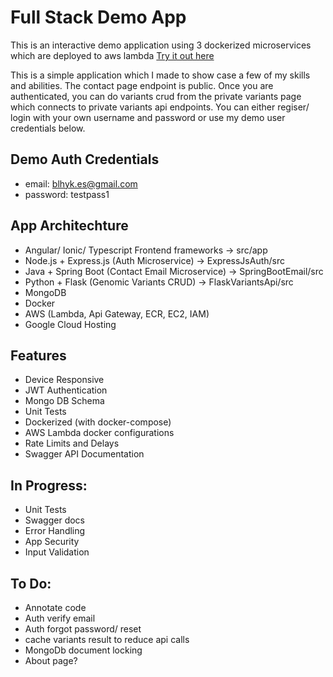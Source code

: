 # Full Stack Demo App
This is an interactive demo application using 3 dockerized microservices which are deployed to aws lambda
[Try it out here](https://barryhykesdemo.web.app)

This is a simple application which I made to show case a few of my skills and abilities. The contact page
endpoint is public. Once you are authenticated, you can do variants crud from the private variants page which 
connects to private variants api endpoints. You can either regiser/ login with your own username and password or
use my demo user credentials below.

## Demo Auth Credentials
 - email: blhyk.es@gmail.com
 - password: testpass1

## App Architechture
 - Angular/ Ionic/ Typescript Frontend frameworks -> src/app
 - Node.js + Express.js (Auth Microservice) -> ExpressJsAuth/src
 - Java + Spring Boot (Contact Email Microservice) -> SpringBootEmail/src
 - Python + Flask (Genomic Variants CRUD) -> FlaskVariantsApi/src
 - MongoDB
 - Docker
 - AWS (Lambda, Api Gateway, ECR, EC2, IAM)
 - Google Cloud Hosting

## Features
 - Device Responsive
 - JWT Authentication
 - Mongo DB Schema
 - Unit Tests
 - Dockerized (with docker-compose)
 - AWS Lambda docker configurations
 - Rate Limits and Delays
 - Swagger API Documentation

## In Progress:
 - Unit Tests
 - Swagger docs
 - Error Handling
 - App Security
 - Input Validation

## To Do:
 - Annotate code
 - Auth verify email
 - Auth forgot password/ reset
 - cache variants result to reduce api calls
 - MongoDb document locking
 - About page?
